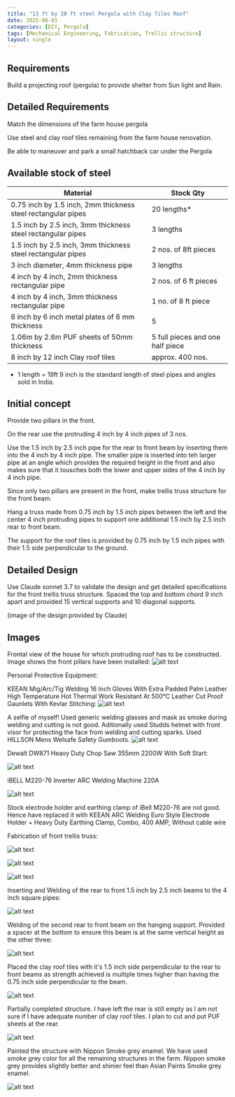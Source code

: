 ```yaml
---
title: "13 ft by 20 ft steel Pergola with Clay Tiles Roof"
date: 2025-06-01
categories: [DIY, Pergola]
tags: [Mechanical Engineering, Fabrication, Trellis structure]
layout: single
---
```


## Requirements

Build a projecting roof (pergola) to provide shelter from Sun light and Rain. 

## Detailed Requirements

Match the dimensions of the farm house pergola

Use steel and clay roof tiles remaining from the farm house renovation.

Be able to maneuver and park a small hatchback car under the Pergola

## Available stock of steel

|Material | Stock Qty |
|---------|-----------|
|0.75 inch by 1.5 inch, 2mm thickness steel rectangular pipes|20 lengths*|
|1.5 inch by 2.5 inch, 3mm thickness steel rectangular pipes|3 lengths|
|1.5 inch by 2.5 inch, 3mm thickness steel rectangular pipes|2 nos. of 8ft pieces|
|3 inch diameter, 4mm thickness pipe| 3 lengths|
|4 inch by 4 inch, 2mm thickness rectangular pipe|2 nos. of 6 ft pieces|
|4 inch by 4 inch, 3mm thickness rectangular pipe|1 no. of 8 ft piece|
|6 inch by 6 inch metal plates of 6 mm thickness| 5|
|1.06m by 2.6m PUF sheets of 50mm thickness |5 full pieces and one half piece|
|8 inch by 12 inch Clay roof tiles | approx. 400 nos.|

* 1 length = 19ft 9 inch is the standard length of steel pipes and angles sold in India.

## Initial concept

Provide two pillars in the front.

On the rear use the protruding 4 inch by 4 inch pipes of 3 nos.

Use the 1.5 inch by 2.5 inch pipe for the rear to front beam by inserting them into the 4 inch by 4 inch pipe. The smaller pipe is inserted into teh larger pipe at an angle which provides the required height in the front and also makes sure that it tousches both the lower and upper sides of the 4 inch by 4 inch pipe.

Since only two pillars are present in the front, make trellis truss structure for the front beam.

Hang a truss made from 0.75 inch by 1.5 inch pipes between the left and the center 4 inch protruding pipes to support one additional 1.5 inch by 2.5 inch rear to front beam.

The support for the roof tiles is provided by 0.75 inch by 1.5 inch pipes with their 1.5 side perpendicular to the ground. 

## Detailed Design 

Use Claude sonnet 3.7 to validate the design and get detailed specifications for the front trellis truss structure. Spaced the top and bottom chord 9 inch apart and provided 15 vertical supports and 10 diagonal supports.

(image of the design provided by Claude)


## Images

Frontal view of the house for which protruding roof has to be constructed. Image shows the front pillars have been installed:
![alt text](/assets/images/2025-06-01-steel-pergola/image1.png)

Personal Protective Equipment:

KEEAN Mig/Arc/Tig Welding 16 Inch Gloves With Extra Padded Palm Leather High Temperature Hot Thermal Work Resistant At 500°C Leather Cut Proof Gaunlets With Kevlar Stitching: 
![alt text](/assets/images/2025-06-01-steel-pergola/image2.png)

A selfie of myself! Used generic welding glasses and mask as smoke during welding and cutting is not good. Aditionally used Studds helmet with front visor for protecting the face from welding and cutting sparks. Used HILLSON Mens Welsafe Safety Gumboots.
![alt text](/assets/images/2025-06-01-steel-pergola/image3.png)

Dewalt DW871 Heavy Duty Chop Saw 355mm 2200W With Soft Start:

![alt text](/assets/images/2025-06-01-steel-pergola/image4.png)

iBELL M220-76 Inverter ARC Welding Machine 220A

![alt text](/assets/images/2025-06-01-steel-pergola/image5.png)

Stock electrode holder and earthing clamp of iBell M220-76 are not good. Hence have replaced it with KEEAN ARC Welding Euro Style Electrode Holder + Heavy Duty Earthing Clamp, Combo, 400 AMP, Without cable wire

Fabrication of front trellis truss:

![alt text](/assets/images/2025-06-01-steel-pergola/image6.png)

![alt text](/assets/images/2025-06-01-steel-pergola/image7.png)

![alt text](/assets/images/2025-06-01-steel-pergola/image8.png)

Inserting and Welding of the rear to front 1.5 inch by 2.5 inch beams to the 4 inch square pipes:

![alt text](/assets/images/2025-06-01-steel-pergola/image9.png)

Welding of the second rear to front beam on the hanging support. Provided a spacer at the bottom to ensure this beam is at the same vertical height as the other three:

![alt text](/assets/images/2025-06-01-steel-pergola/image10.png)

Placed the clay roof tiles with it's 1.5 inch side perpendicular to the rear to front beams as strength achieved is multiple times higher than having the 0.75 inch side perpendicular to the beam.

![alt text](/assets/images/2025-06-01-steel-pergola/image11.png)

Partially completed structure. I have left the rear is still empty as I am not sure if I have adequate number of clay roof tiles. I plan to cut and put PUF sheets at the rear.

![alt text](/assets/images/2025-06-01-steel-pergola/image12.png)

Painted the structure with Nippon Smoke grey enamel. We have used smoke grey color for all the remaining structures in the farm. Nippon smoke grey provides slightly better and shinier feel than Asian Paints Smoke grey enamel.

![alt text](/assets/images/2025-06-01-steel-pergola/image13.jpg)